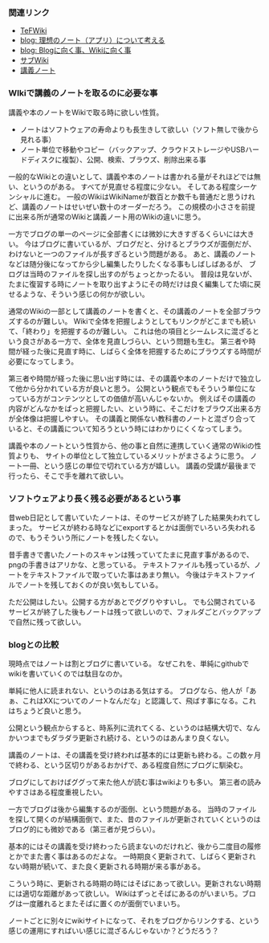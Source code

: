 ### 関連リンク

- [TeFWiki](TeFWiki.md)
- [blog: 理想のノート（アプリ）について考える](https://karino2.github.io/2021/09/26/ideal_note.html)
- [blog: Blogに向く事、Wikiに向く事](https://karino2.github.io/2021/09/28/blog_vs_wiki.html)
- [サブWiki](サブWiki.md)
- [講義ノート](講義ノート.md)

### WIkiで講義のノートを取るのに必要な事

講義や本のノートをWikiで取る時に欲しい性質。

- ノートはソフトウェアの寿命よりも長生きして欲しい（ソフト無しで後から見れる事）
- ノート単位で移動やコピー（バックアップ、クラウドストレージやUSBハードディスクに複製）、公開、検索、ブラウズ、削除出来る事

一般的なWikiとの違いとして、講義や本のノートは書かれる量がそれほどでは無い、というのがある。
すべてが見直せる程度に少ない。
そしてある程度シーケンシャルに進む。
一般のWikiはWikiNameが数百とか数千も普通だと思うけれど、講義のノートはせいぜい数十のオーダーだろう。
この規模の小ささを前提に出来る所が通常のWikiと講義ノート用のWikiの違いに思う。

一方でブログの単一のページに全部書くには微妙に大きすぎるくらいには大きい。
今はブログに書いているが、ブログだと、分けるとブラウズが面倒だが、わけないと一つのファイルが長すぎるという問題がある。
あと、講義のノートなどは随分後になってから少し編集したりしたくなる事もしばしばあるが、
ブログは当時のファイルを探し出すのがちょっとかったるい。
普段は見ないが、たまに復習する時にノートを取り出すようにその時だけは良く編集してた頃に戻せるような、そういう感じの何かが欲しい。

通常のWikiの一部として講義のノートを書くと、その講義のノートを全部ブラウズするのが難しい。
Wikiで全体を把握しようとしてもリンクがどこまでも続いて、「終わり」を把握するのが難しい。
これは他の項目とシームレスに混ざるという良さがある一方で、全体を見直しづらい、という問題も生む。
第三者や時間が経った後に見直す時に、しばらく全体を把握するためにブラウズする時間が必要になってしまう。

第三者や時間が経った後に思い出す時には、その講義や本のノートだけで独立して他から分かれている方が良いと思う。
公開という観点でもそういう単位になっている方がコンテンツとしての価値が高いんじゃないか。
例えばその講義の内容がどんなかをぱっと把握したい、という時に、そこだけをブラウズ出来る方が全体像は把握しやすい。
その講義と関係ない教科書のノートと混ざり合っていると、その講義について知ろうという時にはわかりにくくなってしまう。

講義や本のノートという性質から、他の事と自然に連携していく通常のWikiの性質よりも、
サイトの単位として独立しているメリットがまさるように思う。
ノート一冊、という感じの単位で切れている方が嬉しい。
講義の受講が最後まで行ったら、そこで手を離れて欲しい。

### ソフトウェアより長く残る必要があるという事

昔web日記として書いていたノートは、そのサービスが終了した結果失われてしまった。
サービスが終わる時などにexportするとかは面倒でいろいろ失われるので、もうそういう所にノートを残したくない。

昔手書きで書いたノートのスキャンは残っていてたまに見直す事があるので、pngの手書きはアリかな、と思っている。
テキストファイルも残っているが、ノートをテキストファイルで取っていた事はあまり無い。
今後はテキストファイルでノートを残しておくのが良い気もしている。

ただ公開はしたい。公開する方があとでググりやすいし。
でも公開されているサービスが終了した後もノートは残って欲しいので、フォルダごとバックアップで自然に残って欲しい。

### blogとの比較

現時点ではノートは割とブログに書いている。
なぜこれを、単純にgithubでwikiを書いていくのでは駄目なのか。

単純に他人に読まれない、というのはある気はする。
ブログなら、他人が「あぁ、これはXXについてのノートなんだな」と認識して、飛ばす事になる。これはちょうど良いと思う。

公開という観点からすると、時系列に流れてくる、というのは結構大切で、なんかいつまでもダラダラ更新され続ける、というのはあんまり良くない。

講義のノートは、その講義を受け終われば基本的には更新も終わる。この数ヶ月で終わる、という区切りがあるおかげで、ある程度自然にブログに馴染む。

ブログにしておけばググって来た他人が読む事はwikiよりも多い。
第三者の読みやすさはある程度重視したい。

一方でブログは後から編集するのが面倒、という問題がある。
当時のファイルを探して開くのが結構面倒で、また、昔のファイルが更新されていくというのはブログ的にも微妙である（第三者が見づらい）。

基本的にはその講義を受け終わったら読まないのだけれど、後から二度目の履修とかでまた書く事はあるのだよな。
一時期良く更新されて、しばらく更新されない時期が続いて、また良く更新される時期が来る事がある。

こういう時に、更新される時期の時にはそばにあって欲しい。更新されない時期には適切な距離があって欲しい。
Wikiはずっとそばにあるのがいまいち。ブログは一度離れるとまたそばに置くのが面倒でいまいち。

ノートごとに別々にwikiサイトになって、それをブログからリンクする、という感じの運用にすればいい感じに混ざるんじゃないか？どうだろう？